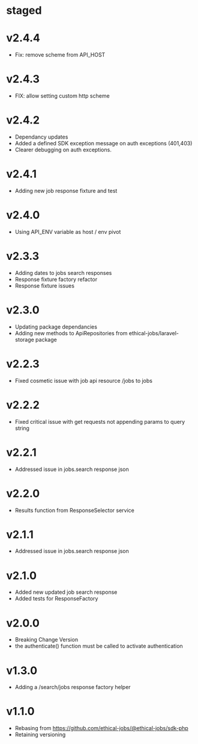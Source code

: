 # staged

# v2.4.4

- Fix: remove scheme from API_HOST

# v2.4.3

- FIX: allow setting custom http scheme

# v2.4.2

- Dependancy updates
- Added a defined SDK exception message on auth exceptions (401,403)
- Clearer debugging on auth exceptions.

# v2.4.1

- Adding new job response fixture and test

# v2.4.0

- Using API_ENV variable as host / env pivot

# v2.3.3

- Adding dates to jobs search responses
- Response fixture factory refactor
- Response fixture issues

# v2.3.0

- Updating package dependancies
- Adding new methods to ApiRepositories from ethical-jobs/laravel-storage package

# v2.2.3

- Fixed cosmetic issue with job api resource /jobs to jobs

# v2.2.2

- Fixed critical issue with get requests not appending params to query string

# v2.2.1

- Addressed issue in jobs.search response json

# v2.2.0

- Results function from ResponseSelector service

# v2.1.1

- Addressed issue in jobs.search response json

# v2.1.0

- Added new updated job search response
- Added tests for ResponseFactory

# v2.0.0

- Breaking Change Version
- the authenticate() function must be called to activate authentication

# v1.3.0

- Adding a /search/jobs response factory helper

# v1.1.0

- Rebasing from https://github.com/ethical-jobs/@ethical-jobs/sdk-php
- Retaining versioning
